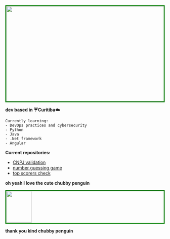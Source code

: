 <div align="center" style="border:3px solid green">
<img src="https://assets.pcinvasion.com/wp-content/uploads/2022/06/Cyberpunk-Edgerunner-screenshot.jpg" width="500" height="300"/>  
</div>

**dev based in :umbrella:Curitiba:cloud:**

~~~
Currently learning:
- DevOps practices and cybersecurity 
- Python
- Java
- .Net framework
- Angular
~~~

**Current repositories:**
- [CNPJ validation](https://github.com/alxtwin/valida-cnpj)
- [number guessing game](https://github.com/alxtwin/guessing-game)
- [top scorers check](https://github.com/alxtwin/artilheiros-check )


**oh yeah I love the cute chubby penguin** 

<div style="border:3px solid green">
<img src="https://upload.wikimedia.org/wikipedia/commons/thumb/3/35/Tux.svg/1200px-Tux.svg.png" width="80" height="100"/>  
</div>

**thank you kind chubby penguin**
